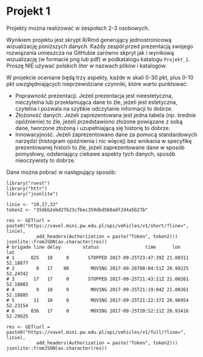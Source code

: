 # Projekt 1

Projekty można realizować w zespołach 2-3 osobowych. 

Wynikiem projektu jest skrypt R/Rmd generujący jednostronicową wizualizację poniższych danych.
Każdy zespół przed prezentacją swojego rozwiązania umieszcza na GitHubie zarówno skpryt jak i wynikową wizualizację (w formacie png lub pdf) w podkatalogu katalogu `Projekt_1`. Proszę NIE używać polskich liter w nazwach plików i katalogów.

W projekcie oceniane będą trzy aspekty, każde w skali 0-30 pkt, plus 0-10 pkt uwzględniających nieprzewidziane czynniki, które warto punktować:

* Poprawność prezentacji. Jeżeli prezentacja jest nieestetyczna, nieczytelna lub przekłamująca dane to źle, jeżeli jest estetyczna, czytelna i pozwala na szybkie odczytanie informacji to dobrze.
* Złożoność danych. Jeżeli zaprezentowana jest jedna tabela (np. średnie opóźnienie) to źle, jeżeli przedstawiono złożone powiązane z sobą dane, tworzone złożoną i uzupełniającą się historię to dobrze.
* Innowacyjność. Jeżeli zaprezentowano dane za pomocą standardowych narzędzi (histogram opóźnienia i nic więcej) bez wnikania w specyfikę prezentowanej historii to źle, jeżeli zaprezentowane dane w sposób pomysłowy, odsłaniający ciekawe aspekty tych danych, sposób nieoczywisty to dobrze.

Dane można pobrać w następujący sposób:

```
library("rvest")
library("httr")
library("jsonlite")

linie <- "10,17,33"
token2 <- "35dbb2ebd27b23cfbec359dbd560adf2d4a5b27b"

res <- GET(url = paste0("https://vavel.mini.pw.edu.pl/api/vehicles/v1/short/?line=", linie),
           add_headers(Authorization = paste("Token", token2)))
jsonlite::fromJSON(as.character(res))
# brigade line delay        status                 time      lon      lat
# 1      025   10     0       STOPPED 2017-09-25T23:47:39Z 21.00311 52.18877
# 2        8   17    90        MOVING 2017-09-26T00:04:51Z 20.99225 52.24342
# 3       17   17     0       STOPPED 2017-09-25T21:43:11Z 21.00261 52.18883
# 4        9   10     0        MOVING 2017-09-25T21:19:04Z 21.00261 52.18885
# 5       11   10     0        MOVING 2017-09-25T21:22:37Z 20.96954 52.23154
# 6      036   17     0        MOVING 2017-09-25T20:52:11Z 20.93416 52.29925

res <- GET(url = paste0("https://vavel.mini.pw.edu.pl/api/vehicles/v1/full/?line=", linie),
           add_headers(Authorization = paste("Token", token2)))
jsonlite::fromJSON(as.character(res))
```

